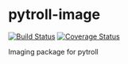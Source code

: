 pytroll-image
=============

[![Build Status](https://travis-ci.org/mraspaud/trollimage.png?branch=develop)](https://travis-ci.org/mraspaud/trollimage)
[![Coverage Status](https://coveralls.io/repos/mraspaud/trollimage/badge.png?branch=develop)](https://coveralls.io/r/mraspaud/trollimage?branch=develop)

Imaging package for pytroll
